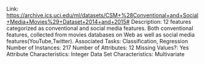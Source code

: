 Link: https://archive.ics.uci.edu/ml/datasets/CSM+%28Conventional+and+Social+Media+Movies%29+Dataset+2014+and+2015#
Description: 12 features categorized as conventional and social media features. Both conventional features, collected from movies databases on Web as well as social media features(YouTube,Twitter).
Associated Tasks: Classification, Regression
Number of Instances: 217
Number of Attributes: 12
Missing Values?: Yes
Attribute Characteristics: Integer
Data Set Characteristics: Multivariate